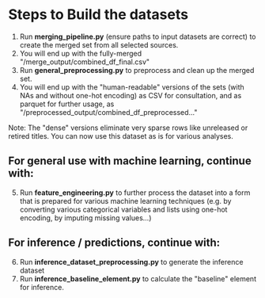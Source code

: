# Steps to Build the datasets

1. Run **merging_pipeline.py** (ensure paths to input datasets are correct) to create the merged set from all selected sources.
2. You will end up with the fully-merged "/merge_output/combined_df_final.csv"
3. Run **general_preprocessing.py** to preprocess and clean up the merged set.
4. You will end up with the "human-readable" versions of the sets (with NAs and without one-hot encoding) as CSV for consultation, and as parquet for further usage, as "/preprocessed_output/combined_df_preprocessed..."

Note: The "dense" versions eliminate very sparse rows like unreleased or retired titles.
You can now use this dataset as is for various analyses.


## For general use with machine learning, continue with:
5. Run **feature_engineering.py** to further process the dataset into a form that is prepared for various machine learning techniques (e.g. by converting various categorical variables and lists using one-hot encoding, by imputing missing values...)

## For inference / predictions, continue with:
6. Run **inference_dataset_preprocessing.py** to generate the inference dataset
7. Run **inference_baseline_element.py** to calculate the "baseline" element for inference.


